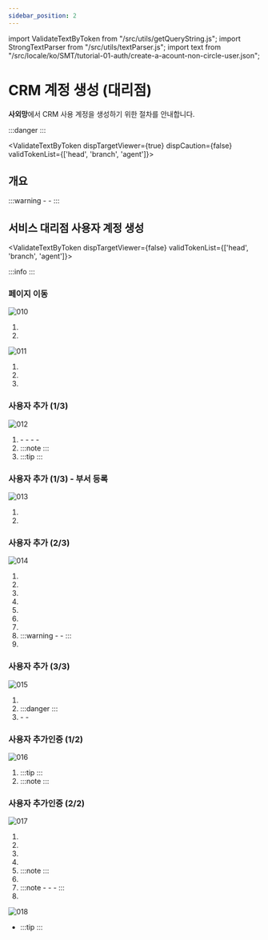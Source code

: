 ```yaml
---
sidebar_position: 2
---
```


import ValidateTextByToken from "/src/utils/getQueryString.js";
import StrongTextParser from "/src/utils/textParser.js";
import text from "/src/locale/ko/SMT/tutorial-01-auth/create-a-acount-non-circle-user.json";

# CRM 계정 생성 (대리점)

<!-- 메뉴단에서 번역이 안되므로 여기 하드코딩해야 함 #가 달린 헤더와 함께 -->
**사외망**에서 CRM 사용 계정을 생성하기 위한 절차를 안내합니다.

:::danger
<StrongTextParser text={text.warning} />
:::

<ValidateTextByToken dispTargetViewer={true} dispCaution={false} validTokenList={['head', 'branch', 'agent']}>

## 개요

<StrongTextParser text={text.overview01} />
:::warning 
   - <StrongTextParser text={text.overview02} />
   - <StrongTextParser text={text.overview03} />
:::

</ValidateTextByToken>



## 서비스 대리점 사용자 계정 생성

<ValidateTextByToken dispTargetViewer={false} validTokenList={['head', 'branch', 'agent']}>

:::info
<StrongTextParser text={text.createAgentAccount01} />
:::

### 페이지 이동

![010](./img/010.png)

1. <StrongTextParser text={text.createAgentAccount02} />
2. <StrongTextParser text={text.createAgentAccount03} />

![011](./img/011.png)

1. <StrongTextParser text={text.createAgentAccount04} />
2. <StrongTextParser text={text.createAgentAccount05} />
3. <StrongTextParser text={text.createAgentAccount06} />

### 사용자 추가 (1/3)

![012](./img/012.png)

1. <StrongTextParser text={text.step1AddUser01} />
   - <StrongTextParser text={text.step1AddUser02} />
   - <StrongTextParser text={text.step1AddUser03} />
   - <StrongTextParser text={text.step1AddUser04} />
   - <StrongTextParser text={text.step1AddUser05} />
2. <StrongTextParser text={text.step1AddUser06} />
   :::note
   <StrongTextParser text={text.step1AddUser07} />
   :::
3. <StrongTextParser text={text.step1AddUser08} />
   :::tip
   <StrongTextParser text={text.step1AddUser09} />
   :::

### 사용자 추가 (1/3) - 부서 등록

![013](./img/013.png)

1. <StrongTextParser text={text.step1AddDept01} />
1. <StrongTextParser text={text.step1AddDept02} />


### 사용자 추가 (2/3)

![014](./img/014.png)

1. <StrongTextParser text={text.step2AddUser01} />
1. <StrongTextParser text={text.step2AddUser02} />
1. <StrongTextParser text={text.step2AddUser03} />
1. <StrongTextParser text={text.step2AddUser04} />
1. <StrongTextParser text={text.step2AddUser05} />
1. <StrongTextParser text={text.step2AddUser06} />
1. <StrongTextParser text={text.step2AddUser07} />
1. <StrongTextParser text={text.step2AddUser08} />
   :::warning
      - <StrongTextParser text={text.step2AddUser09} />
      - <StrongTextParser text={text.step2AddUser10} />
   :::
1. <StrongTextParser text={text.step2AddUser11} />

### 사용자 추가 (3/3)

![015](./img/015.png)

1. <StrongTextParser text={text.step3AddUser01} />
1. <StrongTextParser text={text.step3AddUser02} />
   :::danger
   <StrongTextParser text={text.step3AddUser03} />
   :::
1. <StrongTextParser text={text.step3AddUser04} />
   - <StrongTextParser text={text.step3AddUser05} />
   - <StrongTextParser text={text.step3AddUser06} />

### 사용자 추가인증 (1/2)

![016](./img/016.png)

1. <StrongTextParser text={text.step1AdditionalAuth01} />
   :::tip
   <StrongTextParser text={text.step1AdditionalAuth02} />
   :::
1. <StrongTextParser text={text.step1AdditionalAuth03} />
   :::note
   <StrongTextParser text={text.step1AdditionalAuth04} />
   :::

### 사용자 추가인증 (2/2)

![017](./img/017.png)

1. <StrongTextParser text={text.step2AdditionalAuth01} />
1. <StrongTextParser text={text.step2AdditionalAuth02} />
1. <StrongTextParser text={text.step2AdditionalAuth03} />
1. <StrongTextParser text={text.step2AdditionalAuth04} />
1. <StrongTextParser text={text.step2AdditionalAuth05} />
   :::note
   <StrongTextParser text={text.step2AdditionalAuth06} />
   :::
1. <StrongTextParser text={text.step2AdditionalAuth07} />
1. <StrongTextParser text={text.step2AdditionalAuth08} />
   :::note
   - <StrongTextParser text={text.step2AdditionalAuth09} />
   - <StrongTextParser text={text.step2AdditionalAuth10} />
   - <StrongTextParser text={text.step2AdditionalAuth11} />
   :::
1. <StrongTextParser text={text.step2AdditionalAuth12} />

![018](./img/018.png)

- <StrongTextParser text={text.finalConfirm01} />
   :::tip
   <StrongTextParser text={text.finalConfirm02} />
   :::

</ValidateTextByToken>
